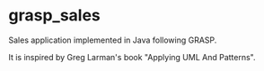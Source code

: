 grasp_sales
===========

Sales application implemented in Java following GRASP.

It is inspired by Greg Larman's book "Applying UML And Patterns".

